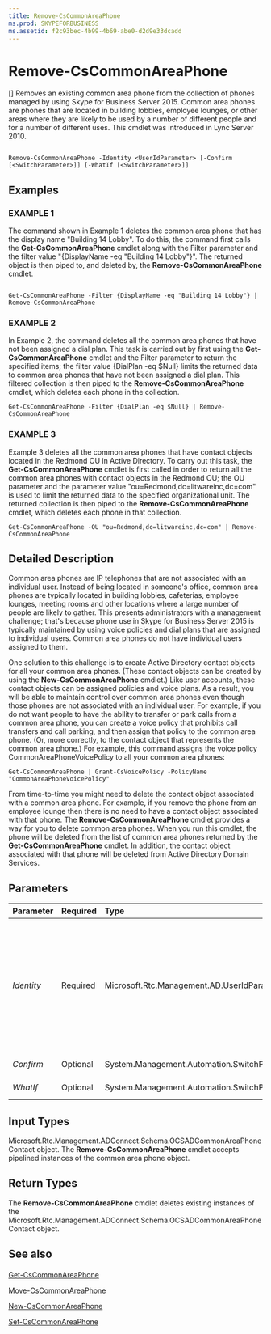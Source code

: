 ```yaml
---
title: Remove-CsCommonAreaPhone
ms.prod: SKYPEFORBUSINESS
ms.assetid: f2c93bec-4b99-4b69-abe0-d2d9e33dcadd
---
```



# Remove-CsCommonAreaPhone
[]
Removes an existing common area phone from the collection of phones managed by using Skype for Business Server 2015. Common area phones are phones that are located in building lobbies, employee lounges, or other areas where they are likely to be used by a number of different people and for a number of different uses. This cmdlet was introduced in Lync Server 2010.
  
    
    


```

Remove-CsCommonAreaPhone -Identity <UserIdParameter> [-Confirm [<SwitchParameter>]] [-WhatIf [<SwitchParameter>]]

```


## Examples


  
    
    

### EXAMPLE 1

The command shown in Example 1 deletes the common area phone that has the display name "Building 14 Lobby". To do this, the command first calls the **Get-CsCommonAreaPhone** cmdlet along with the Filter parameter and the filter value "{DisplayName -eq "Building 14 Lobby"}". The returned object is then piped to, and deleted by, the **Remove-CsCommonAreaPhone** cmdlet.
  
    
    

```

Get-CsCommonAreaPhone -Filter {DisplayName -eq "Building 14 Lobby"} | Remove-CsCommonAreaPhone
```


### EXAMPLE 2

In Example 2, the command deletes all the common area phones that have not been assigned a dial plan. This task is carried out by first using the **Get-CsCommonAreaPhone** cmdlet and the Filter parameter to return the specified items; the filter value {DialPlan -eq $Null} limits the returned data to common area phones that have not been assigned a dial plan. This filtered collection is then piped to the **Remove-CsCommonAreaPhone** cmdlet, which deletes each phone in the collection.
  
    
    

```
Get-CsCommonAreaPhone -Filter {DialPlan -eq $Null} | Remove-CsCommonAreaPhone
```


### EXAMPLE 3

Example 3 deletes all the common area phones that have contact objects located in the Redmond OU in Active Directory. To carry out this task, the **Get-CsCommonAreaPhone** cmdlet is first called in order to return all the common area phones with contact objects in the Redmond OU; the OU parameter and the parameter value "ou=Redmond,dc=litwareinc,dc=com" is used to limit the returned data to the specified organizational unit. The returned collection is then piped to the **Remove-CsCommonAreaPhone** cmdlet, which deletes each phone in that collection.
  
    
    

```
Get-CsCommonAreaPhone -OU "ou=Redmond,dc=litwareinc,dc=com" | Remove-CsCommonAreaPhone
```


## Detailed Description

Common area phones are IP telephones that are not associated with an individual user. Instead of being located in someone's office, common area phones are typically located in building lobbies, cafeterias, employee lounges, meeting rooms and other locations where a large number of people are likely to gather. This presents administrators with a management challenge; that's because phone use in Skype for Business Server 2015 is typically maintained by using voice policies and dial plans that are assigned to individual users. Common area phones do not have individual users assigned to them.
  
    
    
One solution to this challenge is to create Active Directory contact objects for all your common area phones. (These contact objects can be created by using the **New-CsCommonAreaPhone** cmdlet.) Like user accounts, these contact objects can be assigned policies and voice plans. As a result, you will be able to maintain control over common area phones even though those phones are not associated with an individual user. For example, if you do not want people to have the ability to transfer or park calls from a common area phone, you can create a voice policy that prohibits call transfers and call parking, and then assign that policy to the common area phone. (Or, more correctly, to the contact object that represents the common area phone.) For example, this command assigns the voice policy CommonAreaPhoneVoicePolicy to all your common area phones:
  
    
    



```
Get-CsCommonAreaPhone | Grant-CsVoicePolicy -PolicyName "CommonAreaPhoneVoicePolicy"

```

From time-to-time you might need to delete the contact object associated with a common area phone. For example, if you remove the phone from an employee lounge then there is no need to have a contact object associated with that phone. The **Remove-CsCommonAreaPhone** cmdlet provides a way for you to delete common area phones. When you run this cmdlet, the phone will be deleted from the list of common area phones returned by the **Get-CsCommonAreaPhone** cmdlet. In addition, the contact object associated with that phone will be deleted from Active Directory Domain Services.
  
    
    

## Parameters



|**Parameter**|**Required**|**Type**|**Description**|
|:-----|:-----|:-----|:-----|
| _Identity_ <br/> |Required  <br/> |Microsoft.Rtc.Management.AD.UserIdParameter  <br/> |Unique identifier for the common area phone. Common area phones are identified using the Active Directory distinguished name of the associated contact object. By default, common area phones use a globally unique identifier (GUID) as their common name, which means phones will typically have an Identity similar to this: CN={ce84964a-c4da-4622-ad34-c54ff3ed361f},OU=Redmond,DC=Litwareinc,DC=com. Because of that, you might find it easier to retrieve common area phones by using the **Get-CsCommonAreaPhone** cmdlet, and then piping the returned objects to the **Remove-CsCommonAreaPhone** cmdlet. <br/> |
| _Confirm_ <br/> |Optional  <br/> |System.Management.Automation.SwitchParameter  <br/> |Prompts you for confirmation before executing the command.  <br/> |
| _WhatIf_ <br/> |Optional  <br/> |System.Management.Automation.SwitchParameter  <br/> |Describes what would happen if you executed the command without actually executing the command.  <br/> |
   

## Input Types

Microsoft.Rtc.Management.ADConnect.Schema.OCSADCommonAreaPhoneContact object. The **Remove-CsCommonAreaPhone** cmdlet accepts pipelined instances of the common area phone object.
  
    
    

## Return Types

The **Remove-CsCommonAreaPhone** cmdlet deletes existing instances of the Microsoft.Rtc.Management.ADConnect.Schema.OCSADCommonAreaPhoneContact object.
  
    
    

## See also


#### 


  
    
    
 [Get-CsCommonAreaPhone](get-cscommonareaphone.md)
  
    
    
 [Move-CsCommonAreaPhone](move-cscommonareaphone.md)
  
    
    
 [New-CsCommonAreaPhone](new-cscommonareaphone.md)
  
    
    
 [Set-CsCommonAreaPhone](set-cscommonareaphone.md)
